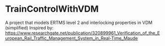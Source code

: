 # TrainControlWithVDM
A project that models ERTMS level 2 and interlocking properties in VDM (simplified)
Inspired by: https://www.researchgate.net/publication/320899961_Verification_of_the_European_Rail_Traffic_Management_System_in_Real-Time_Maude

